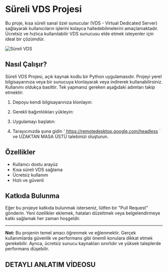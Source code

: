 # Süreli VDS Projesi

Bu proje, kısa süreli sanal özel sunucular (VDS - Virtual Dedicated Server) sağlayarak kullanıcıların işlerini kolayca halledebilmelerini amaçlamaktadır. Ücretsiz ve hızlıca kullanılabilir VDS sunucusu elde etmek isteyenler için ideal bir çözümdür.

![Süreli VDS]( [https://images.app.goo.gl/gX1BLAUMxUqin3mP6] )

## Nasıl Çalışır?

Süreli VDS Projesi, açık kaynak kodlu bir Python uygulamasıdır. Projeyi yerel bilgisayarınıza veya bir sunucuya klonlayarak veya indirerek kullanabilirsiniz. Kullanımı oldukça basittir. Tek yapmanız gereken aşağıdaki adımları takip etmektir:

1. Depoyu kendi bilgisayarınıza klonlayın:


2. Gerekli bağımlılıkları yükleyin:


3. Uygulamayı başlatın:


4. Tarayıcınızda şuna gidin ' https://remotedesktop.google.com/headless ` ve UZAKTAN MASA ÜSTÜ talebinizi oluşturun.

## Özellikler

- Kullanıcı dostu arayüz
- Kısa süreli VDS sağlama
- Ücretsiz kullanım
- Hızlı ve güvenli

## Katkıda Bulunma

Eğer bu projeye katkıda bulunmak isterseniz, lütfen bir "Pull Request" gönderin. Yeni özellikler eklemek, hataları düzeltmek veya belgelendirmeye katkı sağlamak her zaman hoşgeldir.

---

**Not:** Bu projenin temel amacı öğrenmek ve eğlenmektir. Gerçek kullanımlarda güvenlik ve performans gibi önemli konulara dikkat etmek gerekebilir. Ayrıca, ücretsiz sunucu kaynakları sınırlıdır ve yüksek taleplerde performans düşebilir.

## DETAYLI ANLATIM VİDEOSU 
